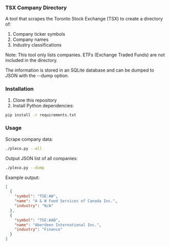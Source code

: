 ### TSX Company Directory

A tool that scrapes the Toronto Stock Exchange (TSX) to create a directory of:

1. Company ticker symbols
2. Company names
3. Industry classifications

Note: This tool only lists companies. ETFs (Exchange Traded Funds) are not included in the directory.

The information is stored in an SQLite database and can be dumped to JSON with the --dump option.

### Installation

1. Clone this repository
2. Install Python dependencies:

```bash
pip install -r requirements.txt
```

### Usage

Scrape company data:

```bash
./pleco.py --all
```

Output JSON list of all companies:

```bash
./pleco.py --dump
```

Example output:

```json
[
  {
    "symbol": "TSE:AW",
    "name": "A & W Food Services of Canada Inc.",
    "industry": "N/A"
  },
  {
    "symbol": "TSE:AAB",
    "name": "Aberdeen International Inc.",
    "industry": "Finance"
  }
]
```
